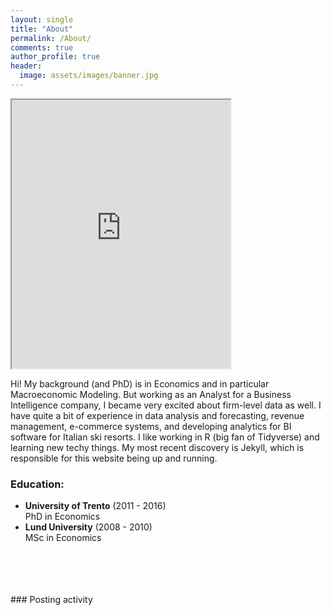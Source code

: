 ```yaml
---
layout: single
title: "About"
permalink: /About/
comments: true
author_profile: true
header:
  image: assets/images/banner.jpg
---
```

<iframe
    width="350"
    height="430"
    src="https://console.dialogflow.com/api-client/demo/embedded/69dff710-e2b5-481c-8c93-b782f1d77284">
</iframe>


Hi! My background (and PhD) is in Economics and in particular Macroeconomic Modeling.
But working as an Analyst for a Business Intelligence company, I became very excited about firm-level data as well. I have quite a bit of experience in data analysis and forecasting, revenue management, e-commerce systems, and developing analytics for BI software for Italian ski resorts. I like working in R (big fan of Tidyverse) and learning new techy things. My most recent discovery is Jekyll, which is responsible for this website being up and running.

### Education:
- **University of Trento** (2011 - 2016)   
  PhD in Economics
- **Lund University** (2008 - 2010)   
  MSc in Economics

<br>
<br>
<br>
<br>
### Posting activity
  <div id="calendar" style="margin:0 auto;">
  	<div id="cal-heatmap"></div>
  	<div style="padding-top: 10px;">
  		<a href="#" style="margin-right:10px;" id="cal-heatmap-PreviousDomain-selector"><i class="fa fa-chevron-left"></i></a>
  		<a href="#" style="float:right;" id="cal-heatmap-NextDomain-selector"><i class="fa fa-chevron-right"></i></a>
  	</div>
  </div>
